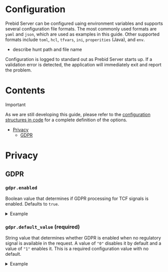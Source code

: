 # Configuration

Prebid Server can be configured uaing environment variables and supports several configuration file formats. The most commonly used formats are `yaml` and `json`, which are used as examples in this guide. Other supported formats include `toml`, `hcl`, `tfvars`, `ini`, `properities` (Java), and `env`.

- describe hunt path and file name



Configuration is logged to standard out as Prebid Server starts up. If a validation error is detected, the application will immediately exit and report the problem.

# Contents
> [!IMPORTANT]
> As we are still developing this guide, please refer to the [configuration structures in code](../../config/config.go) for a complete definition of the options.

- [Privacy](#privacy)
  - [GDPR](#gdpr)

# Privacy

## GDPR

### `gdpr.enabled`
Boolean value that determines if GDPR processing for TCF signals is enabled. Defaults to `true`.
<details>
  <summary>Example</summary>
  <p>

  YAML:
  ```
  gdpr:
    enabled: true
  ```

  JSON:
  ```
  {
    "gdpr": {
      "enabled": true
    }
  }
  ```

  Environment Variable:
  ```
  PBS_GDPR_ENABLED: true
  ```

  </p>
</details>


### `gdpr.default_value` (required)
String value that determines whether GDPR is enabled when no regulatory signal is available in the request. A value of `"0"` disables it by default and a value of `"1"` enables it. This is a required configuration value with no default.
<details>
  <summary>Example</summary>
  <p>

  YAML:
  ```
  gdpr:
    default_value: "0"
  ```

  JSON:
  ```
  {
    "gdpr": {
      "default_value": "0"
    }
  }
  ```

  Environment Variable:
  ```
  PBS_GDPR_DEFAULT_VALUE: 0
  ```

  </p>
</details>
